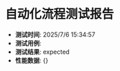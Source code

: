 <!-- { "env": "development", "metrics": {}, "title": "", "status": "expected", "date": "2025/7/6 15:34:57" } -->
# 自动化流程测试报告
- **测试时间**: 2025/7/6 15:34:57
- **测试用例**: 
- **测试结果**: expected
- **性能数据**: {}
